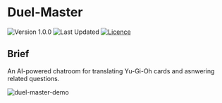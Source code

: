 # Duel-Master
![Version 1.0.0](https://img.shields.io/badge/version-1.0.0-blue)
![Last Updated](https://img.shields.io/badge/last%20updated-2025/1/2-darkgreen)
[![Licence](https://img.shields.io/github/license/RogelioKG/Duel-Master)](./LICENSE)

## Brief
An AI-powered chatroom for translating Yu-Gi-Oh cards and asnwering related questions.

![duel-master-demo](https://i.imgur.com/mI4B7qk.gif)